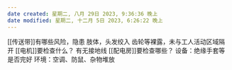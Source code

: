 ```yaml
---
date created: 星期二, 八月 29日 2023, 9:36:36 晚上
date modified: 星期二, 十二月 5日 2023, 6:26:22 晚上
---
```

[[传送带]]有哪些风险，隐患
	肢体，头发绞入
	齿轮等裸露，未与工人活动区域隔开
[[电机]]要检查什么？
	有无接地线
[[配电房]]要检查哪些？
	设备：绝缘手套等是否完好
	环境：空调、防鼠、杂物堆放